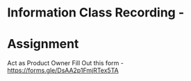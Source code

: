 # Information Class Recording - 

# Assignment
Act as Product Owner  Fill Out this form - https://forms.gle/DsAA2p1FmjRTex5TA
